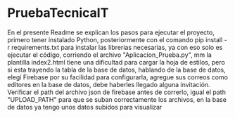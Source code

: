 # PruebaTecnicaIT

En el presente Readme se explican los pasos para ejecutar el proyecto, primero tener instalado Python, posteriormente con el comando pip install -r requirements.txt para instalar las librerias necesarias, ya con eso solo es ejecutar el código, corriendo el archivo "Aplicacion_Prueba.py", mm la plantilla index2.html tiene una dificultad para cargar la hoja de estilos, pero si esta trayendo la tabla de la base de datos, hablando de la base de datos, elegí Firebase por su facilidad para configurarla, agregue sus correos como editores en la base de datos, debe haberles llegado alguna invitación. Verificar el path del archivo json de firebase antes de correrlo, igual el path "UPLOAD_PATH" para que se suban correctamente los archivos, en la base de datos ya tengo unos datos subidos para visualizar  
